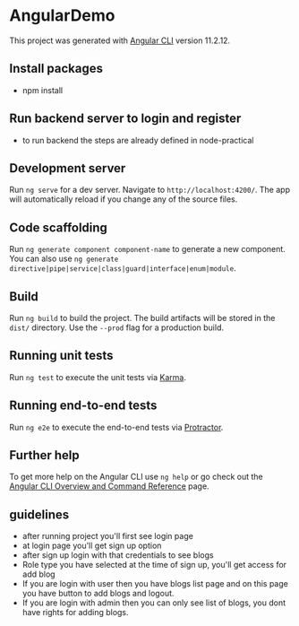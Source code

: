 # AngularDemo

This project was generated with [Angular CLI](https://github.com/angular/angular-cli) version 11.2.12.

## Install packages
- npm install

## Run backend server to login and register
- to run backend the steps are already defined in node-practical

## Development server

Run `ng serve` for a dev server. Navigate to `http://localhost:4200/`. The app will automatically reload if you change any of the source files.

## Code scaffolding

Run `ng generate component component-name` to generate a new component. You can also use `ng generate directive|pipe|service|class|guard|interface|enum|module`.

## Build

Run `ng build` to build the project. The build artifacts will be stored in the `dist/` directory. Use the `--prod` flag for a production build.

## Running unit tests

Run `ng test` to execute the unit tests via [Karma](https://karma-runner.github.io).

## Running end-to-end tests

Run `ng e2e` to execute the end-to-end tests via [Protractor](http://www.protractortest.org/).

## Further help

To get more help on the Angular CLI use `ng help` or go check out the [Angular CLI Overview and Command Reference](https://angular.io/cli) page.

## guidelines
- after running project you'll first see login page 
-  at login page you'll get sign up option
-  after sign up login with that credentials to see blogs
-  Role type you have selected at the time of sign up, you'll get access for add blog
-  If you are login with user then you have blogs list page and on this page you have button to add blogs and logout.
-  If you are login with admin then you can only see list of blogs, you dont have rights for adding blogs.
